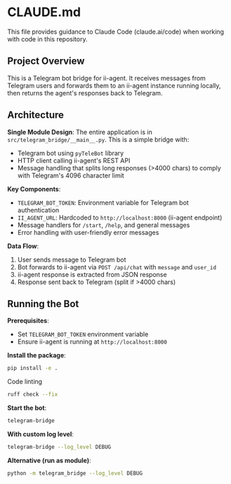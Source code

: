# CLAUDE.md

This file provides guidance to Claude Code (claude.ai/code) when working with code in this repository.

## Project Overview

This is a Telegram bot bridge for ii-agent. It receives messages from Telegram users and forwards them to an ii-agent instance running locally, then returns the agent's responses back to Telegram.

## Architecture

**Single Module Design**: The entire application is in `src/telegram_bridge/__main__.py`. This is a simple bridge with:

- Telegram bot using `pyTeleBot` library
- HTTP client calling ii-agent's REST API
- Message handling that splits long responses (>4000 chars) to comply with Telegram's 4096 character limit

**Key Components**:

- `TELEGRAM_BOT_TOKEN`: Environment variable for Telegram bot authentication
- `II_AGENT_URL`: Hardcoded to `http://localhost:8000` (ii-agent endpoint)
- Message handlers for `/start`, `/help`, and general messages
- Error handling with user-friendly error messages

**Data Flow**:

1. User sends message to Telegram bot
2. Bot forwards to ii-agent via `POST /api/chat` with `message` and `user_id`
3. ii-agent response is extracted from JSON response
4. Response sent back to Telegram (split if >4000 chars)

## Running the Bot

**Prerequisites**:

- Set `TELEGRAM_BOT_TOKEN` environment variable
- Ensure ii-agent is running at `http://localhost:8000`

**Install the package**:

```bash
pip install -e .
```

Code linting

```bash
ruff check --fix
```

**Start the bot**:

```bash
telegram-bridge
```

**With custom log level**:

```bash
telegram-bridge --log_level DEBUG
```

**Alternative (run as module)**:

```bash
python -m telegram_bridge --log_level DEBUG
```
